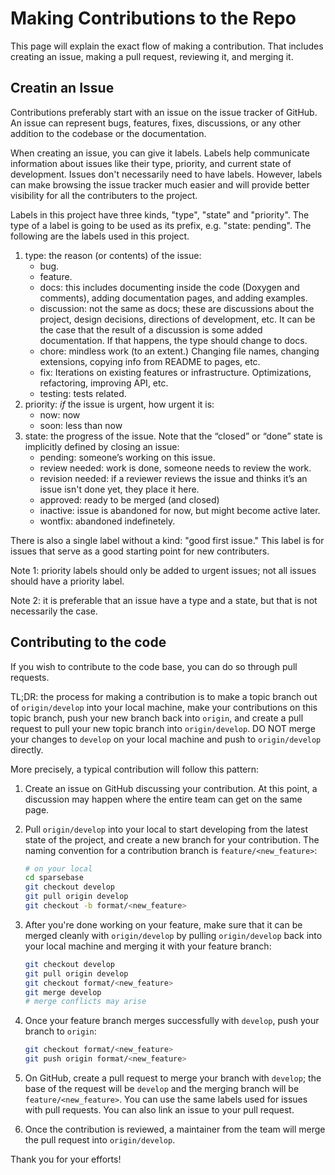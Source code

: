 # Making Contributions to the Repo

This page will explain the exact flow of making a contribution. That includes creating an issue, making a pull request, reviewing it, and merging it. 

## Creatin an Issue

Contributions preferably start with an issue on the issue tracker of GitHub. An issue can represent bugs, features, fixes, discussions, or any other addition to the codebase or the documentation.

When creating an issue, you can give it labels. Labels help communicate information about issues like their type, priority, and current state of development. Issues don't necessarily need to have labels. However, labels can make browsing the issue tracker much easier and will provide better visibility for all the contributers to the project.

Labels in this project have three kinds, "type", "state" and "priority". The type of a label is going to be used as its prefix, e.g. "state: pending". The following are the labels used in this project.

1. type: the reason (or contents) of the issue:
    * bug.
    * feature.
    * docs: this includes documenting inside the code (Doxygen and comments), adding documentation pages, and adding examples.
    * discussion: not the same as docs; these are discussions about the project, design decisions, directions of development, etc. It can be the case that the result of a discussion is some added documentation. If that happens, the type should change to docs.
    * chore: mindless work (to an extent.) Changing file names, changing extensions, copying info from README to pages, etc.
    * fix: Iterations on existing features or infrastructure. Optimizations, refactoring, improving API, etc.
    * testing: tests related. 
2. priority: *if* the issue is urgent, how urgent it is:
    * now: now
    * soon: less than now
3. state: the progress of the issue. Note that the “closed” or “done” state is implicitly defined by closing an issue:
    * pending: someone’s working on this issue.
    * review needed: work is done, someone needs to review the work.
    * revision needed: if a reviewer reviews the issue and thinks it’s an issue isn't done yet, they place it here.
    * approved: ready to be merged (and closed)
    * inactive: issue is abandoned for now, but might become active later.
    * wontfix: abandoned indefinetely.

There is also a single label without a kind: "good first issue." This label is for issues that serve as a good starting point for new contributers. 

Note 1: priority labels should only be added to urgent issues; not all issues should have a priority label.

Note 2: it is preferable that an issue have a type and a state, but that is not necessarily the case.

## Contributing to the code 

If you wish to contribute to the code base, you can do so through pull requests.

TL;DR: the process for making a contribution is to make a topic branch out of `origin/develop` into your local machine, make your contributions on this topic branch, push your new branch back into `origin`, and create a pull request to pull your new topic branch into `origin/develop`. DO NOT merge your changes to `develop` on your local machine and push to `origin/develop` directly. 

More precisely, a typical contribution will follow this pattern:

1. Create an issue on GitHub discussing your contribution. At this point, a discussion may happen where the entire team can get on the same page.
2. Pull `origin/develop` into your local to start developing from the latest state of the project, and create a new branch for your contribution. The naming convention for a contribution branch is `feature/<new_feature>`:
    
    ```bash
    # on your local
    cd sparsebase
    git checkout develop
    git pull origin develop
    git checkout -b format/<new_feature>
    ```
    
3. After you're done working on your feature, make sure that it can be merged cleanly with `origin/develop` by pulling `origin/develop` back into your local machine and merging it with your feature branch:
    
    ```bash
    git checkout develop
    git pull origin develop
    git checkout format/<new_feature>
    git merge develop
    # merge conflicts may arise
    ```
    
4. Once your feature branch merges successfully with `develop`, push your branch to `origin`:
    
    ```bash
    git checkout format/<new_feature>
    git push origin format/<new_feature>
    ```
    
5. On GitHub, create a pull request to merge your branch with `develop`; the base of the request will be `develop` and the merging branch will be `feature/<new_feature>`. You can use the same labels used for issues with pull requests. You can also link an issue to your pull request.
6.  Once the contribution is reviewed, a maintainer from the team will merge the pull request into `origin/develop`.

Thank you for your efforts!